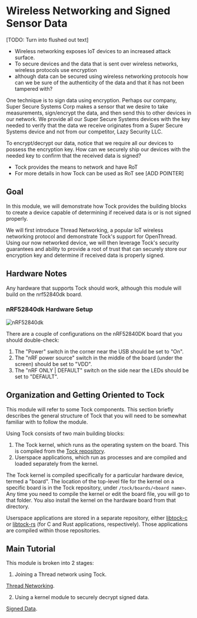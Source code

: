 # Wireless Networking and Signed Sensor Data

[TODO: Turn into flushed out text]
- Wireless networking exposes IoT devices to an increased attack surface.
- To secure devices and the data that is sent over wireless networks, wireless
protocols use encryption
- although data can be secured using wireless networking protocols how can we be
sure of the authenticity of the data and that it has not been tampered with?

One technique is to sign data using encryption. Perhaps our company, Super Secure
Systems Corp makes a sensor that we desire to take measurements, sign/encrypt
the data, and then send this to other devices in our network. We provide all our
Super Secure Systems devices with the key needed to verify that the data we
receive originates from a Super Secure Systems device and not from our
competitor, Lazy Security LLC.

To encrypt/decrypt our data, notice that we require all our devices
to possess the encryption key. How can we securely ship our devices
with the needed key to confirm that the received data is signed?

- Tock provides the means to network and have RoT
- For more details in how Tock can be used as RoT see [ADD POINTER]

## Goal

In this module, we will demonstrate how Tock provides the building blocks to
create a device capable of determining if received data is or is not signed
properly.

We will first introduce Thread Networking, a popular IoT wireless networking
protocol and demonstrate Tock's support for OpenThread. Using our now networked
device, we will then leverage Tock's security guarantees and ability to 
provide a root of trust that can securely store our encryption key and 
determine if received data is properly signed.

## Hardware Notes

Any hardware that supports Tock should work, although this module will build on
the nrf52840dk board.

### nRF52840dk Hardware Setup

![nRF52840dk](../../imgs/nrf52840dk.jpg)

There are a couple of configurations on the nRF52840DK board that you should
double-check:

1. The "Power" switch in the corner near the USB should be set to "On".
2. The "nRF power source" switch in the middle of the board (under the screen)
   should be set to "VDD".
3. The "nRF ONLY | DEFAULT" switch on the side near the LEDs should be set to
   "DEFAULT".

## Organization and Getting Oriented to Tock

This module will refer to some Tock components. This section briefly describes
the general structure of Tock that you will need to be somewhat familiar with to
follow the module.

Using Tock consists of two main building blocks:

1. The Tock kernel, which runs as the operating system on the board. This is
   compiled from the [Tock repository](https://github.com/tock/tock).
2. Userspace applications, which run as processes and are compiled and loaded
   separately from the kernel.

The Tock kernel is compiled specifically for a particular hardware device,
termed a "board". The location of the top-level file for the kernel on a
specific board is in the Tock repository, under `/tock/boards/<board name>`. Any
time you need to compile the kernel or edit the board file, you will go to that
folder. You also install the kernel on the hardware board from that directory.

Userspace applications are stored in a separate repository, either
[libtock-c](https://github.com/tock/libtock-c) or
[libtock-rs](https://github.com/tock/libtock-rs) (for C and Rust applications,
respectively). Those applications are compiled within those repositories.

## Main Tutorial

This module is broken into 2 stages:

1. Joining a Thread network using Tock.

[Thread Networking](thread.md).

2. Using a kernel module to securely decrypt signed data.

[Signed Data](signed-data.md).
